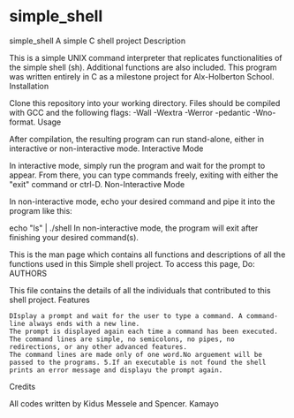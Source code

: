 # simple_shell
simple_shell
A simple C shell project
Description

This is a simple UNIX command interpreter that replicates functionalities of the simple shell (sh). Additional functions are also included. This program was written entirely in C as a milestone project for Alx-Holberton School.
Installation

Clone this repository into your working directory. Files should be compiled with GCC and the following flags: -Wall -Wextra -Werror -pedantic -Wno-format.
Usage

After compilation, the resulting program can run stand-alone, either in interactive or non-interactive mode.
Interactive Mode

In interactive mode, simply run the program and wait for the prompt to appear. From there, you can type commands freely, exiting with either the "exit" command or ctrl-D.
Non-Interactive Mode

In non-interactive mode, echo your desired command and pipe it into the program like this:

echo "ls" | ./shell In non-interactive mode, the program will exit after finishing your desired command(s).

This is the man page which contains all functions and descriptions of all the functions used in this Simple shell project. To access this page, Do:
AUTHORS

This file contains the details of all the individuals that contributed to this shell project.
Features

    DIsplay a prompt and wait for the user to type a command. A command-line always ends with a new line.
    The prompt is displayed again each time a command has been executed.
    The command lines are simple, no semicolons, no pipes, no redirections, or any other advanced features.
    The command lines are made only of one word.No arguement will be passed to the programs. 5.If an executable is not found the shell prints an error message and displayu the prompt again.

Credits

All codes written by Kidus Messele and Spencer. Kamayo
